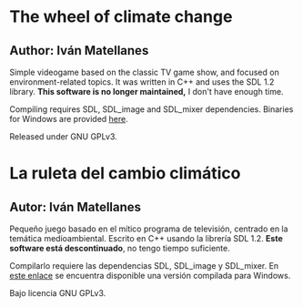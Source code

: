 The wheel of climate change
===========================

## Author: Iván Matellanes ##

Simple videogame based on the classic TV game show, and focused on environment-related topics.
It was written in C++ and uses the SDL 1.2 library.
**This software is no longer maintained,** I don't have enough time.

Compiling requires SDL, SDL\_image and SDL\_mixer dependencies.
Binaries for Windows are provided [here](http://www.laanunciataikerketa.com/trabajos/ruleta/Bideojokoa.zip).

Released under GNU GPLv3.


La ruleta del cambio climático
==============================

## Autor: Iván Matellanes ##

Pequeño juego basado en el mítico programa de televisión, centrado en la temática medioambiental.
Escrito en C++ usando la librería SDL 1.2.
**Este software está descontinuado**, no tengo tiempo suficiente.

Compilarlo requiere las dependencias SDL, SDL\_image y SDL\_mixer.
En [este enlace](http://www.laanunciataikerketa.com/trabajos/ruleta/Bideojokoa.zip) se encuentra disponible una versión compilada para Windows.

Bajo licencia GNU GPLv3.


